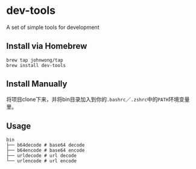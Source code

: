 # dev-tools
A set of simple tools for development

## Install via Homebrew

```
brew tap johnwong/tap
brew install dev-tools
```

## Install Manually

将项目clone下来，并将bin目录加入到你的`.bashrc`／`.zshrc`中的`PATH`环境变量里。

## Usage

```
bin
├── b64decode # base64 decode
├── b64encode # base64 encode
├── urldecode # url decode
└── urlencode # url encode
```
